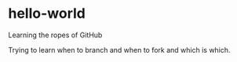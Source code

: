 # hello-world
Learning the ropes of GitHub

Trying to learn when to branch and when to fork and which is which.
